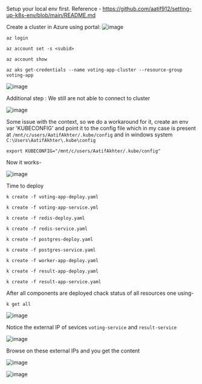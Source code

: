 Setup your local env first. Reference - https://github.com/aatif912/setting-up-k8s-env/blob/main/README.md

Create a cluster in Azure using portal:
![image](https://user-images.githubusercontent.com/13832737/219513535-8b13d5b2-46d7-45e9-8eb3-7edc404a3aa6.png)


`az login`

`az account set -s <subid>`

`az account show`

`az aks get-credentials --name voting-app-cluster --resource-group voting-app`

![image](https://user-images.githubusercontent.com/13832737/219471488-85c4e0f6-3dce-4c9c-8058-30bde181eb8f.png)

Additional step : We still are not able to connect to cluster 

![image](https://user-images.githubusercontent.com/13832737/219496832-2c80fae3-e377-4577-ac41-4b793c538f7f.png)

Some issue with the context, so we do a workaround for it, create an env var 'KUBECONFIG' and point it to the config file which in my case is present at 
`/mnt/c/users/AatifAkhter/.kube/config` and in windows system `C:\Users\AatifAkhter\.kube\config`

`export KUBECONFIG="/mnt/c/users/AatifAkhter/.kube/config"`

Now it works-

![image](https://user-images.githubusercontent.com/13832737/219497411-7f14a74a-1c84-436b-a4a4-1f83293c4935.png)

Time to deploy

`k create -f voting-app-deploy.yaml`

`k create -f voting-app-service.yml`

`k create -f redis-deploy.yaml`

`k create -f redis-service.yaml`

`k create -f postgres-deploy.yaml`

`k create -f postgres-service.yaml`

`k create -f worker-app-deploy.yaml`

`k create -f result-app-deploy.yaml`

`k create -f result-app-service.yaml`

After all components are deployed chack status of all resources one using- 

`k get all`

![image](https://user-images.githubusercontent.com/13832737/219510878-66221152-4c43-4e95-a459-77ef2874ca03.png)

Notice the external IP of sevices `voting-service` and `result-service` 

![image](https://user-images.githubusercontent.com/13832737/219511026-b67ee1b3-51ac-43a2-bf62-34e2fa6e51b3.png)


Browse on these external IPs and you get the content

![image](https://user-images.githubusercontent.com/13832737/219511118-250cca4c-79d5-4699-822a-1a836c4c70d3.png)

![image](https://user-images.githubusercontent.com/13832737/219511162-a74a713c-6d11-4a5d-af8d-069f35718aae.png)
